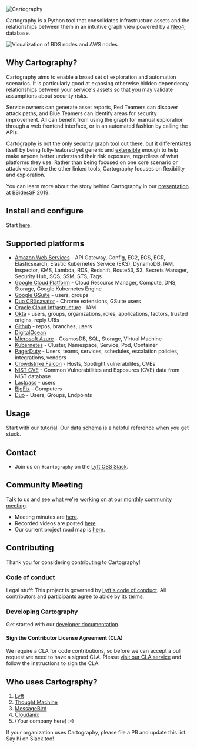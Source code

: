 ![Cartography](docs/root/images/logo-horizontal.png)

Cartography is a Python tool that consolidates infrastructure assets and the relationships between them in an intuitive graph view powered by a [Neo4j](https://www.neo4j.com) database.

![Visualization of RDS nodes and AWS nodes](docs/root/images/accountsandrds.png)

## Why Cartography?
Cartography aims to enable a broad set of exploration and automation scenarios.  It is particularly good at exposing otherwise hidden dependency relationships between your service's assets so that you may validate assumptions about security risks.

Service owners can generate asset reports, Red Teamers can discover attack paths, and Blue Teamers can identify areas for security improvement.   All can benefit from using the graph for manual exploration through a web frontend interface, or in an automated fashion by calling the APIs.

Cartography is not the only [security](https://github.com/dowjones/hammer) [graph](https://github.com/BloodHoundAD/BloodHound) [tool](https://github.com/Netflix/security_monkey) [out](https://github.com/vysecurity/ANGRYPUPPY) [there](https://github.com/duo-labs/cloudmapper), but it differentiates itself by being fully-featured yet generic and [extensible](https://lyft.github.io/cartography/dev/writing-analysis-jobs.html) enough to help make anyone better understand their risk exposure, regardless of what platforms they use.  Rather than being focused on one core scenario or attack vector like the other linked tools, Cartography focuses on flexibility and exploration.

You can learn more about the story behind Cartography in our [presentation at BSidesSF 2019](https://www.youtube.com/watch?v=ZukUmZSKSek).

## Install and configure
Start [here](https://lyft.github.io/cartography/install.html).

## Supported platforms

- [Amazon Web Services](https://lyft.github.io/cartography/modules/aws/index.html) - API Gateway, Config, EC2, ECS, ECR, Elasticsearch, Elastic Kubernetes Service (EKS), DynamoDB, IAM, Inspector, KMS, Lambda, RDS, Redshift, Route53, S3, Secrets Manager, Security Hub, SQS, SSM, STS, Tags
- [Google Cloud Platform](https://lyft.github.io/cartography/modules/gcp/index.html) - Cloud Resource Manager, Compute, DNS, Storage, Google Kubernetes Engine
- [Google GSuite](https://lyft.github.io/cartography/modules/gsuite/index.html) - users, groups
- [Duo CRXcavator](https://lyft.github.io/cartography/modules/crxcavator/index.html) - Chrome extensions, GSuite users
- [Oracle Cloud Infrastructure](docs/setup/config/oci.md) - IAM
- [Okta](https://lyft.github.io/cartography/modules/okta/index.html) - users, groups, organizations, roles, applications, factors, trusted origins, reply URIs
- [Github](https://lyft.github.io/cartography/modules/github/index.html) - repos, branches, users
- [DigitalOcean](https://lyft.github.io/cartography/modules/digitalocean/index.html)
- [Microsoft Azure](https://lyft.github.io/cartography/modules/azure/index.html) -  CosmosDB, SQL, Storage, Virtual Machine
- [Kubernetes](https://lyft.github.io/cartography/modules/kubernetes/index.html) - Cluster, Namespace, Service, Pod, Container
- [PagerDuty](https://lyft.github.io/cartography/modules/pagerduty/index.html) - Users, teams, services, schedules, escalation policies, integrations, vendors
- [Crowdstrike Falcon](https://lyft.github.io/cartography/modules/crowdstrike/index.html) - Hosts, Spotlight vulnerabilites, CVEs
- [NIST CVE](https://lyft.github.io/cartography/modules/cve/index.html) - Common Vulnerabilities and Exposures (CVE) data from NIST database
- [Lastpass](https://lyft.github.io/cartography/modules/lastpass/index.html) - users
- [BigFix](https://lyft.github.io/cartography/modules/bigfix/index.html) - Computers
- [Duo](https://lyft.github.io/cartography/modules/duo/index.html) - Users, Groups, Endpoints


## Usage
Start with our [tutorial](https://lyft.github.io/cartography/usage/tutorial.html). Our [data schema](https://lyft.github.io/cartography/usage/schema.html) is a helpful reference when you get stuck.

## Contact

- Join us on `#cartography` on the [Lyft OSS Slack](https://join.slack.com/t/lyftoss/shared_invite/enQtOTYzODg5OTQwNDE2LTFiYjgwZWM3NTNhMTFkZjc4Y2IxOTI4NTdiNTdhNjQ4M2Q5NTIzMjVjOWI4NmVlNjRiZmU2YzA5NTc3MmFjYTQ).

## Community Meeting

Talk to us and see what we're working on at our [monthly community meeting](https://calendar.google.com/calendar/embed?src=lyft.com_p10o6ceuiieq9sqcn1ef61v1io%40group.calendar.google.com&ctz=America%2FLos_Angeles).
- Meeting minutes are [here](https://docs.google.com/document/d/1VyRKmB0dpX185I15BmNJZpfAJ_Ooobwz0U1WIhjDxvw).
- Recorded videos are posted [here](https://www.youtube.com/playlist?list=PLMga2YJvAGzidUWJB_fnG7EHI4wsDDsE1).
- Our current project road map is [here](https://docs.google.com/document/d/18MOsGI-isFvag1fGk718Aht7wQPueWd4SqOI9KapBa8/edit#heading=h.15nsmgmjaaml).

## Contributing
Thank you for considering contributing to Cartography!

### Code of conduct
Legal stuff: This project is governed by [Lyft's code of conduct](https://github.com/lyft/code-of-conduct).
All contributors and participants agree to abide by its terms.

### Developing Cartography

Get started with our [developer documentation](https://lyft.github.io/cartography/dev/developer-guide.html).

#### Sign the Contributor License Agreement (CLA)

We require a CLA for code contributions, so before we can accept a pull request
we need to have a signed CLA. Please [visit our CLA service](https://oss.lyft.com/cla)
and follow the instructions to sign the CLA.

## Who uses Cartography?

1. [Lyft](https://www.lyft.com)
1. [Thought Machine](https://thoughtmachine.net/)
1. [MessageBird](https://messagebird.com)
1. [Cloudanix](https://www.cloudanix.com/)
1. {Your company here} :-)

If your organization uses Cartography, please file a PR and update this list. Say hi on Slack too!
